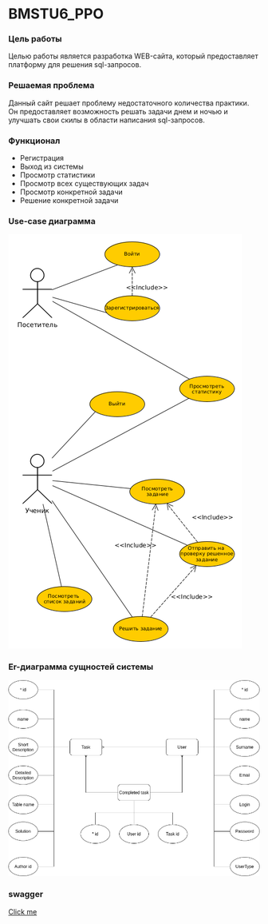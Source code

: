 # BMSTU6_PPO

<!-- ![GitHub last commit](https://img.shields.io/github/last-commit/Sunshine-ki/BMSTU7_WEB?style=for-the-badge)

![GitHub repo size](https://img.shields.io/github/repo-size/Sunshine-ki/BMSTU7_WEB?style=for-the-badge)  -->

### Цель работы

<!-- Создать WEB-сайт для возможности улучшения навыков  построения запросов к базе данных.  -->
Целью работы является разработка WEB-сайта, который предоставляет платформу для решения sql-запросов.

### Решаемая проблема

Данный сайт решает проблему недостаточного количества практики. 
Он предоставляет возможность решать задачи днем и ночью и улучшать свои скилы в области написания sql-запросов. 

### Функционал 

* Регистрация
* Выход из системы
* Просмотр статистики
* Просмотр всех существующих задач
* Просмотр конкретной задачи
* Решение конкретной задачи

### Use-case диаграмма

![use_case](./docs/img/use-case.png)

### Er-диаграмма сущностей системы

![use_case](./docs/img/ER-diagram.png)


### swagger


[Click me](https://app.swaggerhub.com/apis/Sunshine-ki/WEB/1.0.0)

